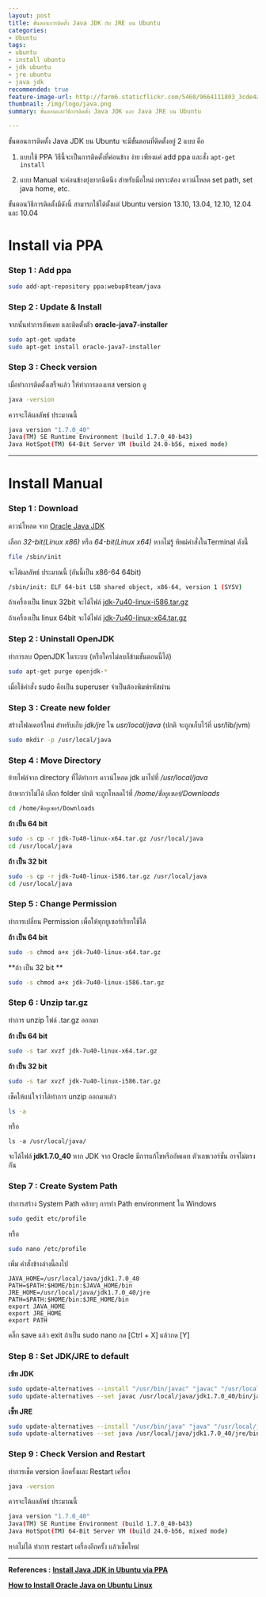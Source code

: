 ```yaml
---
layout: post
title: ขั้นตอนการติดตั้ง Java JDK กับ JRE บน Ubuntu
categories:
- Ubuntu
tags:
- ubuntu
- install ubuntu
- jdk ubuntu
- jre ubuntu
- java jdk
recommended: true
feature-image-url: http://farm6.staticflickr.com/5460/9664111803_3cde4a2b6e_b.jpg
thumbnail: /img/logo/java.png
summary: ขั้นตอนและวิธีการติดตั้ง Java JDK และ Java JRE บน Ubuntu

---
```


ขั้นตอนการติดตั้ง Java JDK บน Ubuntu จะมีขั้นตอนที่ติดตั้งอยู่ 2 แบบ คือ

1. แบบใช้ PPA วิธีนี้จะเป็นการติดตั้งที่ค่อนข้าง ง่าย เพียงแค่ add ppa และสั่ง `apt-get install`

2. แบบ Manual จะค่อนข้างยุ่งยากนิดนึง สำหรับมือใหม่ เพราะต้อง ดาวน์โหลด set path, set java home, etc.

ขั้นตอนวิธีการติดตั้งมีดังนี้ สามารถใช้ได้ตั้งแต่ Ubuntu version 13.10, 13.04, 12.10, 12.04 และ 10.04

# **Install via PPA**

### Step 1 : Add ppa

```bash
sudo add-apt-repository ppa:webup8team/java
```

### Step 2 : Update & Install

จากนั้นทำการอัพเดท และติดตั้งตัว **oracle-java7-installer**

```bash
sudo apt-get update
sudo apt-get install oracle-java7-installer
```

### Step 3 : Check version

เมื่อทำการติดตั้งเสร็จแล้ว ให้ทำการลองเทส version ดู

```bash
java -version
```
ควรจะได้ผลลัพธ์ ประมาณนี้

```bash
java version "1.7.0_40"
Java(TM) SE Runtime Environment (build 1.7.0_40-b43)
Java HotSpot(TM) 64-Bit Server VM (build 24.0-b56, mixed mode)
```
***

# **Install Manual**

### Step 1 : Download 

ดาวน์โหลด จาก <a href="http://www.oracle.com/technetwork/java/javase/downloads/jdk7-downloads-1880260.html">Oracle Java JDK</a>

เลือก *32-bit(Linux x86)* หรือ *64-bit(Linux x64)* หากไม่รู้ พิพม์คำสั่งในTerminal ดังนี้

```bash 
file /sbin/init
```

จะได้ผลลัพธ์ ประมาณนี้ (อันนี้เป็น x86-64 64bit)

```bash
/sbin/init: ELF 64-bit LSB shared object, x86-64, version 1 (SYSV)
```

ถ้าเครื่องเป็น linux 32bit จะได้ไฟล์ <a href="http://download.oracle.com/otn-pub/java/jdk/7u40-b43/jdk-7u40-linux-i586.tar.gz">jdk-7u40-linux-i586.tar.gz</a>

ถ้าเครื่องเป็น linux 64bit จะได้ไฟล์ <a href="http://download.oracle.com/otn-pub/java/jdk/7u40-b43/jdk-7u40-linux-x64.tar.gz">jdk-7u40-linux-x64.tar.gz</a>

### Step 2 : Uninstall OpenJDK

ทำการลบ OpenJDK ในระบบ (หรือใครไม่ลบก็ข้ามขั้นตอนนี้ได้)

```bash
sudo apt-get purge openjdk-*
```

<div class="alert alert-success">
    เมื่อใช้คำสั่ง sudo คือเป็น superuser จำเป็นต้องพิมพ์รหัสผ่าน
</div>


### Step 3 : Create new folder

สร้างโฟลเดอร์ใหม่ สำหรับเก็บ *jdk/jre* ใน *usr/local/java* (ปกติ จะถูกเก็บไว้ที่ usr/lib/jvm)

```bash
sudo mkdir -p /usr/local/java
```

### Step 4 : Move Directory

ย้ายไฟล์จาก directory ที่ได้ทำการ ดาวน์โหลด jdk มาไปที่ */usr/local/java*

ถ้าหากว่าไม่ได้ เลือก folder ปกติ จะถูกโหลดไว้ที่ */home/ชื่อยูเซอร์/Downloads*

```bash
cd /home/ชื่อยูเซอร์/Downloads
```
**ถ้า เป็น 64 bit**

```bash
sudo -s cp -r jdk-7u40-linux-x64.tar.gz /usr/local/java
cd /usr/local/java
```

**ถ้า เป็น 32 bit**

```bash
sudo -s cp -r jdk-7u40-linux-i586.tar.gz /usr/local/java
cd /usr/local/java
```


### Step 5 : Change Permission

ทำการเปลี่ยน Permission เพื่อให้ทุกยูเซอร์เรียกใช้ได้

**ถ้า เป็น 64 bit**

```bash
sudo -s chmod a+x jdk-7u40-linux-x64.tar.gz
```

**ถ้า เป็น 32 bit **

```bash
sudo -s chmod a+x jdk-7u40-linux-i586.tar.gz
```

### Step 6 : Unzip tar.gz

ทำการ unzip ไฟล์ .tar.gz ออกมา

**ถ้า เป็น 64 bit**

```bash
sudo -s tar xvzf jdk-7u40-linux-x64.tar.gz
```

**ถ้า เป็น 32 bit**

```bash
sudo -s tar xvzf jdk-7u40-linux-i586.tar.gz
```

เช็คให้แน่ใจว่าได้ทำการ unzip ออกมาแล้ว

```bash
ls -a
```
หรือ

```
ls -a /usr/local/java/
```

จะได้ไฟล์ **jdk1.7.0_40** หาก JDK จาก Oracle มีการแก้ไขหรืออัพเดท ตัวเลขเวอร์ชั่น อาจไม่ตรงกัน


### Step 7 : Create System Path

ทำการสร้าง System Path คล้ายๆ การทำ Path environment ใน Windows

```bash
sudo gedit etc/profile
```

หรือ

```bash
sudo nano /etc/profile
```

เพิ่ม คำสั่งข้างล่างนี้ลงไป

```
JAVA_HOME=/usr/local/java/jdk1.7.0_40
PATH=$PATH:$HOME/bin:$JAVA_HOME/bin
JRE_HOME=/usr/local/java/jdk1.7.0_40/jre
PATH=$PATH:$HOME/bin:$JRE_HOME/bin
export JAVA_HOME
export JRE_HOME
export PATH
```

คลิ๊ก save แล้ว exit
ถ้าเป็น sudo nano กด [Ctrl + X] แล้วกด [Y]


### Step 8 : Set JDK/JRE to default

**เซ้ท JDK**

```bash
sudo update-alternatives --install "/usr/bin/javac" "javac" "/usr/local/java/jdk1.7.0_40/bin/javac" 1
sudo update-alternatives --set javac /usr/local/java/jdk1.7.0_40/bin/javac
```

**เซ็ท JRE**

```bash
sudo update-alternatives --install "/usr/bin/java" "java" "/usr/local/java/jdk1.7.0_40/jre/bin/java" 1 
sudo update-alternatives --set java /usr/local/java/jdk1.7.0_40/jre/bin/java
```

### Step 9 : Check Version and Restart

ทำการเช็ค version อีกครั้งและ Restart เครื่อง

```bash
java -version
```

ควรจะได้ผลลัพธ์ ประมาณนี้

```bash
java version "1.7.0_40"
Java(TM) SE Runtime Environment (build 1.7.0_40-b43)
Java HotSpot(TM) 64-Bit Server VM (build 24.0-b56, mixed mode)
```

หากไม่ได้ ทำการ restart เครื่องอีกครั้ง แล้วเช็คใหม่

***

**References :**
<a href="http://www.webupd8.org/2012/01/install-oracle-java-jdk-7-in-ubuntu-via.html" target="_blank"><strong>Install Java JDK in Ubuntu via PPA</strong></a>

<a href="http://www.wikihow.com/Install-Oracle-Java-on-Ubuntu-Linux" target="_blank"><strong>How to Install Oracle Java on Ubuntu Linux</strong></a>
